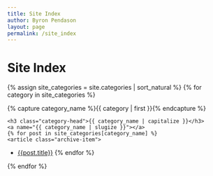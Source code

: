 ```yaml
---
title: Site Index
author: Byron Pendason
layout: page
permalink: /site_index
---
```


# Site Index
{% assign site_categories = site.categories | sort_natural %}
{% for category in site_categories %}
  <div class="archive-group">
    {% capture category_name %}{{ category | first }}{% endcapture %}
    <div id="#{{ category_name | slugize }}"></div>
    <p></p>

    <h3 class="category-head">{{ category_name | capitalize }}</h3>
    <a name="{{ category_name | slugize }}"></a>
    {% for post in site_categories[category_name] %}
    <article class="archive-item">
- <a href="{{ site.baseurl }}{{ post.url }}">{{post.title}}</a>
    </article>
    {% endfor %}
  </div>
{% endfor %}
</div>
